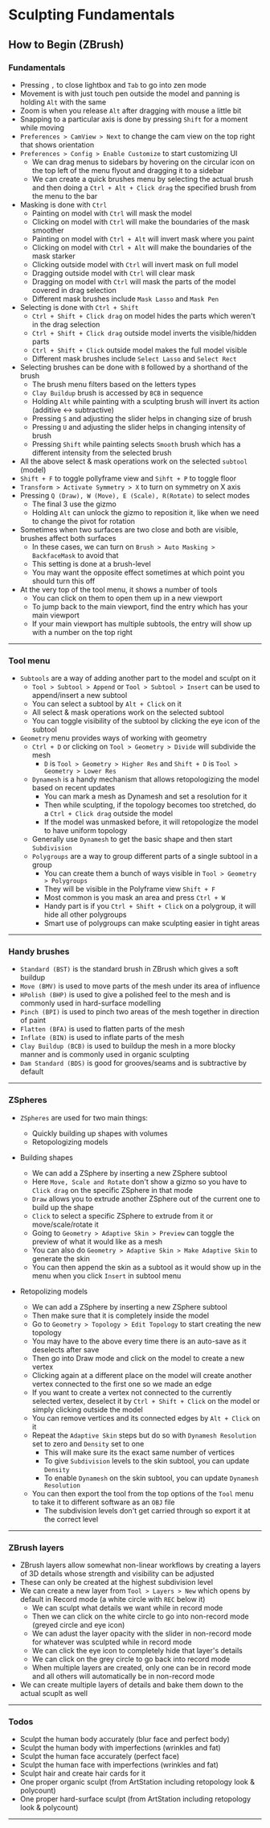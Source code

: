 # Sculpting Fundamentals

## How to Begin (ZBrush)

### Fundamentals

- Pressing `,` to close lightbox and `Tab` to go into zen mode
- Movement is with just touch pen outside the model and panning is holding `Alt` with the same
- Zoom is when you release `Alt` after dragging with mouse a little bit
- Snapping to a particular axis is done by pressing `Shift` for a moment while moving
- `Preferences > CamView > Next` to change the cam view on the top right that shows orientation
- `Preferences > Config > Enable Customize` to start customizing UI
  - We can drag menus to sidebars by hovering on the circular icon on the top left of the menu flyout and dragging it to a sidebar
  - We can create a quick brushes menu by selecting the actual brush and then doing a `Ctrl + Alt + Click drag` the specified brush from the menu to the bar
- Masking is done with `Ctrl`
  - Painting on model with `Ctrl` will mask the model
  - Clicking on model with `Ctrl` will make the boundaries of the mask smoother
  - Painting on model with `Ctrl + Alt` will invert mask where you paint
  - Clicking on model with `Ctrl + Alt` will make the boundaries of the mask starker
  - Clicking outside model with `Ctrl` will invert mask on full model
  - Dragging outside model with `Ctrl` will clear mask
  - Dragging on model with `Ctrl` will mask the parts of the model covered in drag selection
  - Different mask brushes include `Mask Lasso` and `Mask Pen`
- Selecting is done with `Ctrl + Shift`
  - `Ctrl + Shift + Click drag` on model hides the parts which weren't in the drag selection
  - `Ctrl + Shift + Click drag` outside model inverts the visible/hidden parts
  - `Ctrl + Shift + Click` outside model makes the full model visible
  - Different mask brushes include `Select Lasso` and `Select Rect`
- Selecting brushes can be done with `B` followed by a shorthand of the brush
  - The brush menu filters based on the letters types
  - `Clay Buildup` brush is accessed by `BCB` in sequence
  - Holding `Alt` while painting with a sculpting brush will invert its action (additive <-> subtractive)
  - Pressing `S` and adjusting the slider helps in changing size of brush
  - Pressing `U` and adjusting the slider helps in changing intensity of brush
  - Pressing `Shift` while painting selects `Smooth` brush which has a different intensity from the selected brush
- All the above select & mask operations work on the selected `subtool` (model)
- `Shift + F` to toggle pollyframe view and `Sihft + P` to toggle floor
- `Transform > Activate Symmetry > X` to turn on symmetry on X axis
- Pressing `Q (Draw), W (Move), E (Scale), R(Rotate)` to select modes
  - The final 3 use the gizmo
  - Holding `Alt` can unlock the gizmo to reposition it, like when we need to change the pivot for rotation
- Sometimes when two surfaces are two close and both are visible, brushes affect both surfaces
  - In these cases, we can turn on `Brush > Auto Masking > BackfaceMask` to avoid that
  - This setting is done at a brush-level
  - You may want the opposite effect sometimes at which point you should turn this off
- At the very top of the tool menu, it shows a number of tools
  - You can click on them to open them up in a new viewport
  - To jump back to the main viewport, find the entry which has your main viewport
  - If your main viewport has multiple subtools, the entry will show up with a number on the top right

---

### Tool menu

- `Subtools` are a way of adding another part to the model and sculpt on it
  - `Tool > Subtool > Append` or `Tool > Subtool > Insert` can be used to append/insert a new subtool
  - You can select a subtool by `Alt + Click` on it
  - All select & mask operations work on the selected subtool
  - You can toggle visibility of the subtool by clicking the eye icon of the subtool
- `Geometry` menu provides ways of working with geometry
  - `Ctrl + D` or clicking on `Tool > Geometry > Divide` will subdivide the mesh
    - `D` is `Tool > Geometry > Higher Res` and `Shift + D` is `Tool > Geometry > Lower Res`
  - `Dynamesh` is a handy mechanism that allows retopologizing the model based on recent updates
    - You can mark a mesh as Dynamesh and set a resolution for it
    - Then while sculpting, if the topology becomes too stretched, do a `Ctrl + Click drag` outside the model
    - If the model was unmasked before, it will retopologize the model to have uniform topology
  - Generally use `Dynamesh` to get the basic shape and then start `Subdivision`
  - `Polygroups` are a way to group different parts of a single subtool in a group
    - You can create them a bunch of ways visible in `Tool > Geometry > Polygroups`
    - They will be visible in the Polyframe view `Shift + F`
    - Most common is you mask an area and press `Ctrl + W`
    - Handy part is if you `Ctrl + Shift + Click` on a polygroup, it will hide all other polygroups
    - Smart use of polygroups can make sculpting easier in tight areas

---

### Handy brushes

- `Standard (BST)` is the standard brush in ZBrush which gives a soft buildup
- `Move (BMV)` is used to move parts of the mesh under its area of influence
- `HPolish (BHP)` is used to give a polished feel to the mesh and is commonly used in hard-surface modelling
- `Pinch (BPI)` is used to pinch two areas of the mesh together in direction of paint
- `Flatten (BFA)` is used to flatten parts of the mesh
- `Inflate (BIN)` is used to inflate parts of the mesh
- `Clay Buildup (BCB)` is used to buildup the mesh in a more blocky manner and is commonly used in organic sculpting
- `Dam Standard (BDS)` is good for grooves/seams and is subtractive by default

---

### ZSpheres

- `ZSpheres` are used for two main things:
  - Quickly building up shapes with volumes
  - Retopologizing models

- Building shapes
  - We can add a ZSphere by inserting a new ZSphere subtool
  - Here `Move, Scale and Rotate` don't show a gizmo so you have to `Click drag` on the specific ZSphere in that mode
  - `Draw` allows you to extrude another ZSphere out of the current one to build up the shape
  - `Click` to select a specific ZSphere to extrude from it or move/scale/rotate it
  - Going to `Geometry > Adaptive Skin > Preview` can toggle the preview of what it would like as a mesh
  - You can also do `Geometry > Adaptive Skin > Make Adaptive Skin` to generate the skin
  - You can then append the skin as a subtool as it would show up in the menu when you click `Insert` in subtool menu

- Retopolizing models
  - We can add a ZSphere by inserting a new ZSphere subtool
  - Then make sure that it is completely inside the model
  - Go to `Geometry > Topology > Edit Topology` to start creating the new topology
  - You may have to the above every time there is an auto-save as it deselects after save
  - Then go into Draw mode and click on the model to create a new vertex
  - Clicking again at a different place on the model will create another vertex connected to the first one so we made an edge
  - If you want to create a vertex not connected to the currently selected vertex, deselect it by `Ctrl + Shift + Click` on the model or simply clicking outside the model
  - You can remove vertices and its connected edges by `Alt + Click` on it
  - Repeat the `Adaptive Skin` steps but do so with `Dynamesh Resolution` set to zero and `Density` set to one
    - This will make sure its the exact same number of vertices
    - To give `Subdivision` levels to the skin subtool, you can update `Density`
    - To enable `Dynamesh` on the skin subtool, you can update `Dynamesh Resolution`
  - You can then export the tool from the top options of the `Tool` menu to take it to different software as an `OBJ` file
    - The subdivision levels don't get carried through so export it at the correct level

---

### ZBrush layers

- ZBrush layers allow somewhat non-linear workflows by creating a layers of 3D details whose strength and visibility can be adjusted
- These can only be created at the highest subdivision level
- We can create a new layer from `Tool > Layers > New` which opens by default in Record mode (a white circle with `REC` below it)
  - We can sculpt what details we want while in record mode
  - Then we can click on the white circle to go into non-record mode (greyed circle and eye icon)
  - We can adust the layer opacity with the slider in non-record mode for whatever was sculpted while in record mode
  - We can click the eye icon to completely hide that layer's details
  - We can click on the grey circle to go back into record mode
  - When multiple layers are created, only one can be in record mode and all others will automatically be in non-record mode
- We can create multiple layers of details and bake them down to the actual scuplt as well

---

### Todos

- Sculpt the human body accurately (blur face and perfect body)
- Sculpt the human body with imperfections (wrinkles and fat)
- Sculpt the human face accurately (perfect face)
- Sculpt the human face with imperfections (wrinkles and fat)
- Sculpt hair and create hair cards for it
- One proper organic sculpt (from ArtStation including retopology look & polycount)
- One proper hard-surface sculpt (from ArtStation including retopology look & polycount)

---
